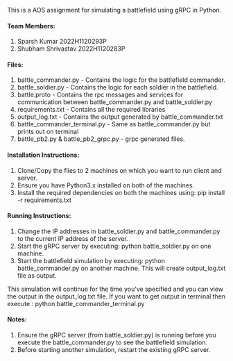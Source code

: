 This is a AOS assignment for simulating a battlefield using gRPC in Python.

#### Team Members:
1. Sparsh Kumar 2022H1120293P
2. Shubham Shrivastav 2022H1120283P

#### Files:
1. battle_commander.py - Contains the logic for the battlefield commander.
2. battle_soldier.py - Contains the logic for each soldier in the battlefield.
3. battle.proto - Contains the rpc messages and services for communication between battle_commander.py and battle_soldier.py
4. requirements.txt - Contains all the required libraries
5. output_log.txt - Contains the output generated by battle_commander.txt
6. battle_commander_terminal.py - Same as battle_commander.py but prints out on terminal
7. battle_pb2.py & battle_pb2_grpc.py - grpc generated files.

#### Installation Instructions:
1. Clone/Copy the files to 2 machines on which you want to run client and server.
2. Ensure you have Python3.x installed on both of the machines.
3. Install the required dependencies on both the machines using: pip install -r requirements.txt

#### Running Instructions:
1. Change the IP addresses in battle_soldier.py and battle_commander.py to the current IP address of the server.
2. Start the gRPC server by executing: python battle_soldier.py on one machine.
3. Start the battlefield simulation by executing: python battle_commander.py on another machine. This will create output_log.txt file as output.

This simulation will continue for the time you've specified and you can view the output in the output_log.txt file. 
If you want to get output in terminal then execute : python battle_commander_terminal.py

#### Notes:

1. Ensure the gRPC server (from battle_soldier.py) is running before you execute the battle_commander.py to see the battlefield simulation.
2. Before starting another simulation, restart the existing gRPC server.
